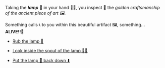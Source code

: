 Taking the ***lamp*** 🏮 in your hand 🖐🏻, you inspect 🔎 the *golden craftsmanship of the ancient piece of art 🖼*.
 
Something calls 📞 to you within this beautiful artifact 🖼, something... **ALIVE!!🤯**

-  [Rub the lamp 🧽](3-AA.md)

-  [Look inside the spout of the lamp 👀🏮](3-AB.md)

-  [Put the lamp 🏮 back down ⬇️](3.md)
